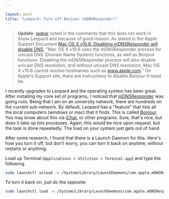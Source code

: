 ```yaml
---

layout: post
title: "Leopard: Turn off Bonjour (mDNSResponder)"
---
```


> **Update**: [jaqkar](http://tech.karbassi.com/2007/11/06/leopard-turn-off-bonjour-mdnsresponder/#comment-38183328) noted in the comments that this does not work in Snow Leopard and because of good reason. As stated in the Apple Support Document [Mac OS X v10.6: Disabling mDNSResponder will disable DNS](http://support.apple.com/kb/HT3789), "Mac OS X v10.6 uses the mDNSResponder process for unicast DNS (Domain Name System) functions, as well as Bonjour functions. Disabling the mDNSResponder process will also disable unicast DNS resolution, and without unicast DNS resolution, Mac OS X v10.6 cannot resolve hostnames such as www.apple.com." On Apple's Support site, there are instructions to disable Bonjour if need be.

I recently upgrades to Leopard and the operating system has been great. After installing my core set of programs, I noticed that [mDNSResponder](http://developer.apple.com/opensource/internet/bonjour.html) was going nuts. Being that I am on an university network, there are hundreds on the current sub-network. By default, Leopard has a "feature" that lists all the local computers (windows or mac) that it finds. This is called [Bonjour](http://en.wikipedia.org/wiki/Bonjour_%28software%29). You may know about this via [iChat](http://www.apple.com/ichat/), or other programs. Sure, that's nice, but does it take up <span class="underline">lots</span> processes. Again, this would be nice upon request, but the task is done repeatedly. The load on your system just gets out of hand.

After some research, I found that there is a Launch Daemon for this. Here's how you turn it off, but don't worry, you can turn it back on anytime, without restarts or anything.

Load up Terminal (`Applications > Utilities > Terminal.app`) and type the following.

```bash
sudo launchctl unload -w /System/Library/LaunchDaemons/com.apple.mDNSResponder.plist
```

To turn it back on, just do the opposite:

```bash
sudo launchctl load -w /System/Library/LaunchDaemons/com.apple.mDNSResponder.plist
```
